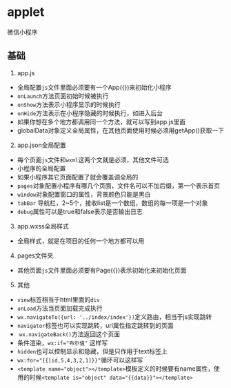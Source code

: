 # applet
微信小程序

## 基础
1. app.js
* 全局配置`js`文件里面必须要有一个App({})来初始化小程序
* `onLaunch`方法页面初始时候被执行
* `onShow`方法表示小程序显示的时候执行
* `onHide`方法表示在小程序隐藏的时候执行，如进入后台
* 如果你想在多个地方都调用同一个方法，就可以写到app.js里面
* globalData对象定义全局属性，在其他页面使用时候必须用getApp()获取一下

2. app.json全局配置
* 每个页面`js`文件和`wxml`这两个文就是必须，其他文件可选
* 小程序的全局配置
* 如果小程序其它页面配置了就会覆盖调全局的
* `pages`对象配置小程序有哪几个页面，文件名可以不加后缀，第一个表示首页
* `window`对象配置窗口的属性，背景颜色只能是黑白
* `tabBar` 导航栏，2~5个，接收list是一个数组，数组的每一项是一个对象
* `debug`属性可以是true和false表示是否输出日志

3. app.wxss全局样式
* 全局样式，就是在项目的任何一个地方都可以用

4. pages文件夹
* 其他页面`js`文件里面必须要有Page({})表示初始化来初始化页面

5. 其他
* `view`标签相当于html里面的`div`
* `onLoad`方法当页面加载完成执行
* `wx.navigateTo({url: '../index/index'})`定义路由，相当于js实现跳转
* `navigator`标签也可以实现跳转，url属性指定跳转到的页面
*  `wx.navigateBack()`方法返回这个页面
* 条件渲染，`wx:if="布尔值"` 这样写
* `hidden`也可以控制显示和隐藏，但是只作用于text标签上
* `wx:for="{{[id,5,4,3,2,1]}}"`循环可以这样写
* `<template name="object"></template>`模板定义的时候要有name属性，使用的时候`<template is="object" data="{{data}}"></template>`
